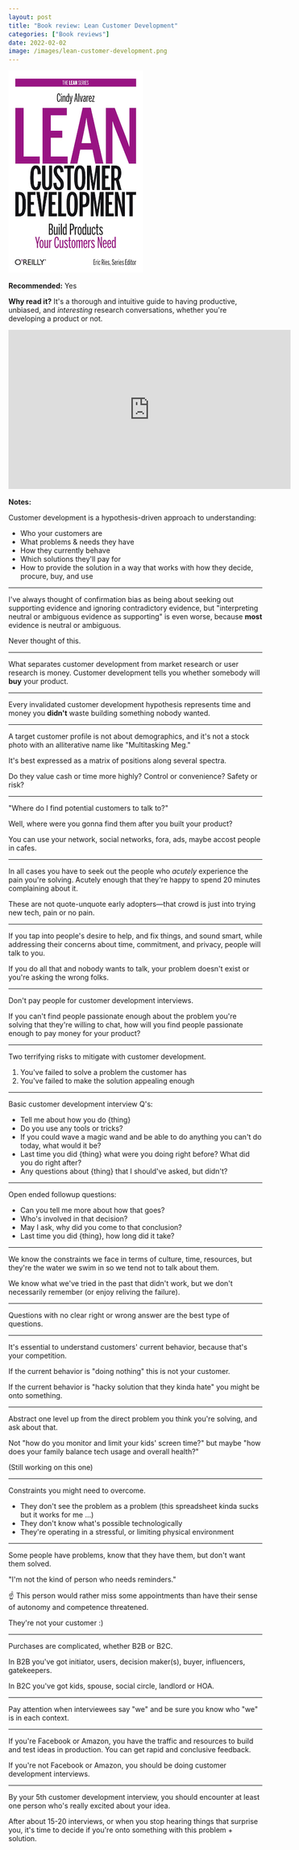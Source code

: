 ```yaml
---
layout: post
title: "Book review: Lean Customer Development"
categories: ["Book reviews"]
date: 2022-02-02
image: /images/lean-customer-development.png
---
```


[![lean customer development book cover](/images/lean-customer-development.png)](/images/lean-customer-development.png)

**Recommended:** Yes

**Why read it?** It's a thorough and intuitive guide to having productive, unbiased, and _interesting_ research conversations, whether you're developing a product or not.

<iframe width="560" height="315" src="https://www.youtube.com/embed/NkFmWgM_7L8" title="YouTube video player" frameborder="0" allow="accelerometer; autoplay; clipboard-write; encrypted-media; gyroscope; picture-in-picture; web-share" allowfullscreen></iframe>

**Notes:**

Customer development is a hypothesis-driven approach to understanding:

- Who your customers are
- What problems & needs they have
- How they currently behave
- Which solutions they'll pay for
- How to provide the solution in a way that works with how they decide, procure, buy, and use

---

I've always thought of confirmation bias as being about seeking out supporting evidence and ignoring contradictory evidence, but "interpreting neutral or ambiguous evidence as supporting" is even worse, because **most** evidence is neutral or ambiguous.

Never thought of this.

---

What separates customer development from market research or user research is money. Customer development tells you whether somebody will **buy** your product.

---

Every invalidated customer development hypothesis represents time and money you **didn't** waste building something nobody wanted.

---

A target customer profile is not about demographics, and it's not a stock photo with an alliterative name like "Multitasking Meg."

It's best expressed as a matrix of positions along several spectra.

Do they value cash or time more highly? Control or convenience? Safety or risk?

---

"Where do I find potential customers to talk to?"

Well, where were you gonna find them after you built your product?

You can use your network, social networks, fora, ads, maybe accost people in cafes.

---

In all cases you have to seek out the people who *acutely* experience the pain you're solving. Acutely enough that they're happy to spend 20 minutes complaining about it.

These are not quote-unquote early adopters—that crowd is just into trying new tech, pain or no pain.

---

If you tap into people's desire to help, and fix things, and sound smart, while addressing their concerns about time, commitment, and privacy, people will talk to you.

If you do all that and nobody wants to talk, your problem doesn't exist or you're asking the wrong folks.

---

Don't pay people for customer development interviews.

If you can't find people passionate enough about the problem you're solving that they're willing to chat, how will you find people passionate enough to pay money for your product?

---

Two terrifying risks to mitigate with customer development.

1. You've failed to solve a problem the customer has
2. You've failed to make the solution appealing enough

---

Basic customer development interview Q's:

- Tell me about how you do {thing}
- Do you use any tools or tricks?
- If you could wave a magic wand and be able to do anything you can't do today, what would it be?
- Last time you did {thing} what were you doing right before? What did you do right after?
- Any questions about {thing} that I should've asked, but didn't?

---

Open ended followup questions:

- Can you tell me more about how that goes?
- Who's involved in that decision?
- May I ask, why did you come to that conclusion?
- Last time you did {thing}, how long did it take?

---

We know the constraints we face in terms of culture, time, resources, but they're the water we swim in so we tend not to talk about them.

We know what we've tried in the past that didn't work, but we don't necessarily remember (or enjoy reliving the failure).

---

Questions with no clear right or wrong answer are the best type of questions.

---

It's essential to understand customers' current behavior, because that's your competition.

If the current behavior is "doing nothing" this is not your customer.

If the current behavior is "hacky solution that they kinda hate" you might be onto something.

---

Abstract one level up from the direct problem you think you're solving, and ask about that.

Not "how do you monitor and limit your kids' screen time?" but maybe "how does your family balance tech usage and overall health?"

(Still working on this one)

---

Constraints you might need to overcome.

- They don't see the problem as a problem (this spreadsheet kinda sucks but it works for me ...)
- They don't know what's possible technologically
- They're operating in a stressful, or limiting physical environment

---

Some people have problems, know that they have them, but don't want them solved.

"I'm not the kind of person who needs reminders."

☝️ This person would rather miss some appointments than have their sense of autonomy and competence threatened.

They're not your customer :)

---

Purchases are complicated, whether B2B or B2C.

In B2B you've got initiator, users, decision maker(s), buyer, influencers, gatekeepers.

In B2C you've got kids, spouse, social circle, landlord or HOA.

---

Pay attention when interviewees say "we" and be sure you know who "we" is in each context.

---

If you're Facebook or Amazon, you have the traffic and resources to build and test ideas in production. You can get rapid and conclusive feedback.

If you're not Facebook or Amazon, you should be doing customer development interviews.

---

By your 5th customer development interview, you should encounter at least one person who's really excited about your idea.

After about 15-20 interviews, or when you stop hearing things that surprise you, it's time to decide if you're onto something with this problem + solution.
